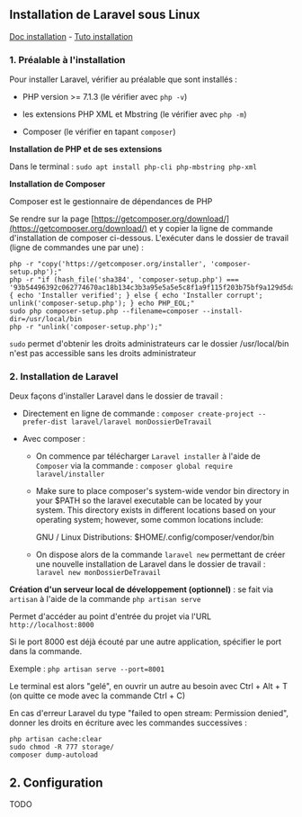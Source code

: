 ## Installation de Laravel sous Linux

[Doc installation](https://laravel.com/docs/5.7/installation) - 
[Tuto installation](https://www.formation-laravel.fr/articles/decouverte/2017-11-03-installation-d-un-projet-laravel-avec-ubuntu.html)

### 1. Préalable à l'installation

Pour installer Laravel, vérifier au préalable que sont installés :

* PHP version >= 7.1.3 (le vérifier avec `php -v`)

* les extensions PHP XML et Mbstring (le vérifier avec `php -m`)

* Composer (le vérifier en tapant `composer`)

**Installation de PHP et de ses extensions**

Dans le terminal : `sudo apt install php-cli php-mbstring php-xml`

**Installation de Composer**

Composer est le gestionnaire de dépendances de PHP

Se rendre sur la page [https://getcomposer.org/download/](https://getcomposer.org/download/) et y copier la ligne de commande d'installation de composer ci-dessous. L'exécuter dans le dossier de travail (ligne de commandes une par une) :

```
php -r "copy('https://getcomposer.org/installer', 'composer-setup.php');"
php -r "if (hash_file('sha384', 'composer-setup.php') === '93b54496392c062774670ac18b134c3b3a95e5a5e5c8f1a9f115f203b75bf9a129d5daa8ba6a13e2cc8a1da0806388a8') { echo 'Installer verified'; } else { echo 'Installer corrupt'; unlink('composer-setup.php'); } echo PHP_EOL;"
sudo php composer-setup.php --filename=composer --install-dir=/usr/local/bin
php -r "unlink('composer-setup.php');"
```

`sudo` permet d'obtenir les droits administrateurs car le dossier /usr/local/bin n'est pas accessible sans les droits administrateur

### 2. Installation de Laravel

Deux façons d'installer Laravel dans le dossier de travail :

* Directement en ligne de commande : `composer create-project --prefer-dist laravel/laravel monDossierDeTravail`

* Avec composer :
    
    * On commence par télécharger `Laravel installer` à l'aide de `Composer` via la commande : `composer global require laravel/installer`

    * Make sure to place composer's system-wide vendor bin directory in your $PATH so the laravel executable can be located by your system. This directory exists in different locations based on your operating system; however, some common locations include:

        GNU / Linux Distributions: $HOME/.config/composer/vendor/bin

    * On dispose alors de la commande `laravel new` permettant de créer une nouvelle installation de Laravel dans le dossier de travail : `laravel new monDossierDeTravail`

**Création d'un serveur local de développement (optionnel)** : se fait via `artisan` à l'aide de la commande `php artisan serve`

Permet d'accéder au point d'entrée du projet via l'URL `http://localhost:8000`

Si le port 8000 est déjà écouté par une autre application, spécifier le port dans la commande.

Exemple : `php artisan serve --port=8001`

Le terminal est alors "gelé", en ouvrir un autre au besoin avec Ctrl + Alt + T (on quitte ce mode avec la commande Ctrl + C)

En cas d'erreur Laravel du type "failed to open stream: Permission denied", donner les droits en écriture avec les commandes successives :

```
php artisan cache:clear 
sudo chmod -R 777 storage/
composer dump-autoload
```


## 2. Configuration

TODO